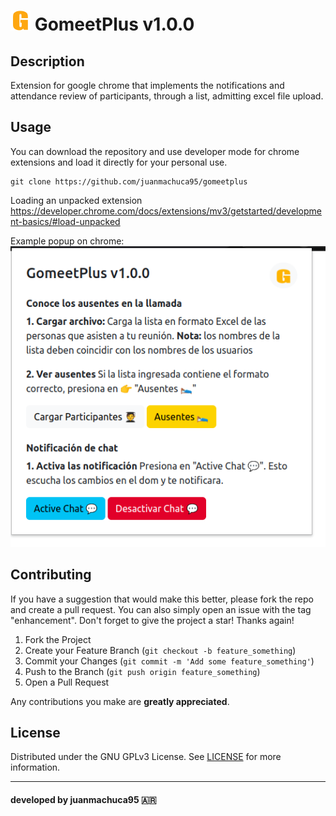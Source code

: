 # ![icon](images/icons/icon32.png) GomeetPlus v1.0.0 

## Description
Extension for google chrome that implements the notifications and attendance review of participants, through a list, admitting excel file upload.

## Usage
You can download the repository and use developer mode for chrome extensions and load it directly for your personal use.

```git
git clone https://github.com/juanmachuca95/gomeetplus
```

Loading an unpacked extension
https://developer.chrome.com/docs/extensions/mv3/getstarted/development-basics/#load-unpacked

Example popup on chrome:
![popup](/images/popup.png)


## Contributing
If you have a suggestion that would make this better, please fork the repo and create a pull request. You can also simply open an issue with the tag "enhancement".
Don't forget to give the project a star! Thanks again!

1. Fork the Project
2. Create your Feature Branch (`git checkout -b feature_something`)
3. Commit your Changes (`git commit -m 'Add some feature_something'`)
4. Push to the Branch (`git push origin feature_something`)
5. Open a Pull Request

Any contributions you make are **greatly appreciated**.

## License

Distributed under the GNU GPLv3 License. See [LICENSE](./LICENSE) for more information.

<hr>

#### developed by <b>juanmachuca95</b> 🇦🇷